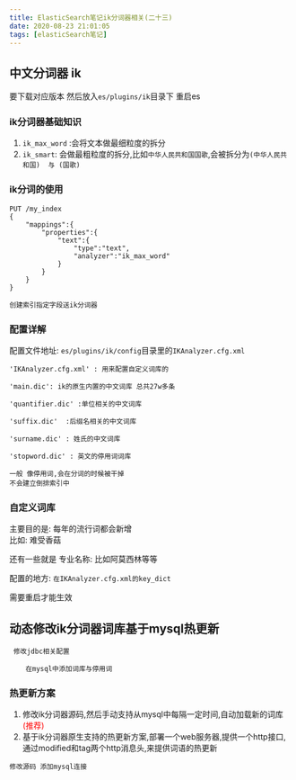 ```yaml
---
title: ElasticSearch笔记ik分词器相关(二十三)
date: 2020-08-23 21:01:05
tags: [elasticSearch笔记]
---
```


## 中文分词器 ik

要下载对应版本 然后放入`es/plugins/ik`目录下
重启es

### ik分词器基础知识
1.  `ik_max_word` :会将文本做最细粒度的拆分
2.  `ik_smart`: 会做最粗粒度的拆分,比如`中华人民共和国国歌`,会被拆分为`(中华人民共和国)  与 (国歌)`

<!--more-->

### ik分词的使用
```
PUT /my_index
{
    "mappings":{
        "properties":{
            "text":{
                "type":"text",
                "analyzer":"ik_max_word"
            }
        }
    }
}

创建索引指定字段送ik分词器
```

### 配置详解
配置文件地址: `es/plugins/ik/config`目录里的`IKAnalyzer.cfg.xml`

```
'IKAnalyzer.cfg.xml' : 用来配置自定义词库的

'main.dic': ik的原生内置的中文词库 总共27w多条

'quantifier.dic' :单位相关的中文词库

'suffix.dic'  :后缀名相关的中文词库

'surname.dic' : 姓氏的中文词库

'stopword.dic' : 英文的停用词词库

一般 像停用词,会在分词的时候被干掉
不会建立倒排索引中
```



### 自定义词库
主要目的是: 每年的流行词都会新增  
比如: 难受香菇

还有一些就是 专业名称:
比如阿莫西林等等

配置的地方: 
`在IKAnalyzer.cfg.xml的key_dict`

需要重启才能生效


## 动态修改ik分词器词库基于mysql热更新
```
 修改jdbc相关配置
 
    在mysql中添加词库与停用词

```
### 热更新方案
1. 修改ik分词器源码,然后手动支持从mysql中每隔一定时间,自动加载新的词库<font color="red">(推荐)</font>
2. 基于ik分词器原生支持的热更新方案,部署一个web服务器,提供一个http接口,通过modified和tag两个http消息头,来提供词语的热更新

```
修改源码 添加mysql连接
```